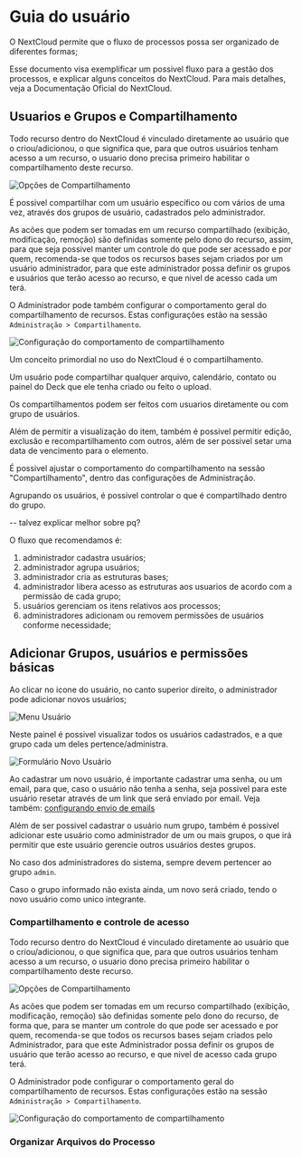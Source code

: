 # Guia do usuário

O NextCloud permite que o fluxo de processos possa ser organizado de diferentes formas;

Esse documento visa exemplificar um possivel fluxo para a gestão dos processos, e explicar alguns conceitos do NextCloud.
Para mais detalhes, veja a Documentação Oficial do NextCloud.

## Usuarios e Grupos e Compartilhamento

Todo recurso dentro do NextCloud é vinculado diretamente ao usuário que o criou/adicionou, o que significa que, para que outros usuários tenham acesso a um recurso, o usuario dono precisa primeiro habilitar o compartilhamento deste recurso.

![Opções de Compartilhamento](./imagens/opcoes-compartilhamento.png)

É possivel compartilhar com um usuário específico ou com vários de uma vez, através dos grupos de usuário, cadastrados pelo administrador.

As acões que podem ser tomadas em um recurso compartilhado (exibição, modificação, remoção) são definidas somente pelo dono do recurso, assim, para que seja possivel manter um controle do que pode ser acessado e por quem, recomenda-se que todos os recursos bases sejam criados por um usuário administrador, para que este administrador possa definir os grupos e usuários que terão acesso ao recurso, e que nivel de acesso cada um terá.

O Administrador pode também configurar o comportamento geral do compartilhamento de recursos. Estas configurações estão na sessão `Administração > Compartilhamento`.

![Configuração do comportamento de compartilhamento](./imagens/configuracao-admin-compartilhamento.png)

Um conceito primordial no uso do NextCloud é o compartilhamento.

Um usuário pode compartilhar qualquer arquivo, calendário, contato ou painel do Deck que ele tenha criado ou feito o upload.

Os compartilhamentos podem ser feitos com usuarios diretamente ou com grupo de usuários.

Além de permitir a visualização do item, também é possivel permitir edição, exclusão e recompartilhamento com outros, além de ser possivel setar uma data de vencimento para o elemento.

É possivel ajustar o comportamento do compartilhamento na sessão "Compartilhamento", dentro das configurações de Administração.

Agrupando os usuários, é possivel controlar o que é compartilhado dentro do grupo.

-- talvez explicar melhor sobre pq?

O fluxo que recomendamos é:

1. administrador cadastra usuários;
2. administrador agrupa usuários;
3. administrador cria as estruturas bases;
4. administrador libera acesso as estruturas aos usuarios de acordo com a permissão de cada grupo;
5. usuários gerenciam os itens relativos aos processos;
6. administradores adicionam ou removem permissões de usuários conforme necessidade;

## Adicionar Grupos, usuários e permissões básicas

Ao clicar no icone do usuário, no canto superior direito, o administrador pode adicionar novos usuários;

![Menu Usuário](./imagens/menu-usuario-admin.png)

Neste painel é possivel visualizar todos os usuários cadastrados, e a que grupo cada um deles pertence/administra.

![Formulário Novo Usuário](./imagens/formulario-novo-usuario.png)

Ao cadastrar um novo usuário, é importante cadastrar uma senha, ou um email, para que, caso o usuário não tenha a senha, seja possivel para este usuário resetar através de um link que será enviado por email. Veja também: [configurando envio de emails](./configurar-email.md)

Além de ser possivel cadastrar o usuário num grupo, também é possivel adicionar este usuário como administrador de um ou mais grupos, o que irá permitir que este usuário gerencie outros usuários destes grupos.

No caso dos administradores do sistema, sempre devem pertencer ao grupo `admin`.

Caso o grupo informado não exista ainda, um novo será criado, tendo o novo usuário como unico integrante.

### Compartilhamento e controle de acesso

Todo recurso dentro do NextCloud é vinculado diretamente ao usuário que o criou/adicionou, o que significa que, para que outros usuários tenham acesso a um recurso, o usuario dono precisa primeiro habilitar o compartilhamento deste recurso.

![Opções de Compartilhamento](./imagens/opcoes-compartilhamento.png)

As acões que podem ser tomadas em um recurso compartilhado (exibição, modificação, remoção) são definidas somente pelo dono do recurso, de forma que, para se manter um controle do que pode ser acessado e por quem, recomenda-se que todos os recursos bases sejam criados pelo Administrador, para que este Administrador possa definir os grupos de usuário que terão acesso ao recurso, e que nivel de acesso cada grupo terá.

O Administrador pode configurar o comportamento geral do compartilhamento de recursos. Estas configurações estão na sessão `Administração > Compartilhamento`.

![Configuração do comportamento de compartilhamento](./imagens/configuracao-admin-compartilhamento.png)




### Organizar Arquivos do Processo

